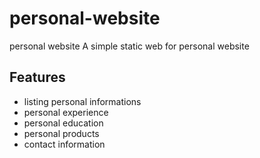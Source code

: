 # personal-website
personal website
A simple static web for personal website

## Features
- listing personal informations
- personal experience 
- personal education
- personal products
- contact information
